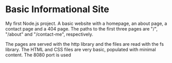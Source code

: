 # Basic Informational Site

My first Node.js project. A basic website with a homepage, an about page, a contact page and a 404 page. The paths to the first three pages are "/", "/about" and "/contact-me", respectively.

The pages are served with the http library and the files are read with the fs library. The HTML and CSS files are very basic, populated with minimal content. The 8080 port is used 

